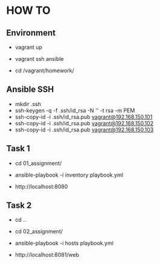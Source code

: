 # HOW TO

## Environment

- vagrant up
- vagrant ssh ansible

- cd /vagrant/homework/

## Ansible SSH

- mkdir .ssh
- ssh-keygen -q -f .ssh/id_rsa -N '' -t rsa -m PEM
- ssh-copy-id -i .ssh/id_rsa.pub vagrant@192.168.150.101
- ssh-copy-id -i .ssh/id_rsa.pub vagrant@192.168.150.102
- ssh-copy-id -i .ssh/id_rsa.pub vagrant@192.168.150.103

## Task 1

- cd 01_assignment/
- ansible-playbook -i inventory playbook.yml

- http://localhost:8080

## Task 2

- cd ..

- cd 02_assignment/
- ansible-playbook -i hosts playbook.yml

- http://localhost:8081/web